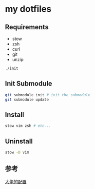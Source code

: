 # my dotfiles

## Requirements

- stow
- zsh
- curl
- git
- unzip

```bash
./init
```

## Init Submodule
```bash
git submodule init # init the submodule
git submodule update
```

## Install
```bash
stow vim zsh # etc...
```

## Uninstall
```bash
stow -D vim
```

## 参考
[大佬的配置](https://github.com/Aloxaf/dotfiles)
